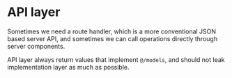 # API layer

Sometimes we need a route handler, which is a more conventional
JSON based server API, and sometimes we can call operations directly 
through server components.

API layer always return values that implement `@/models`, and should
not leak implementation layer as much as possible.
